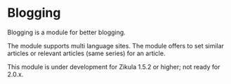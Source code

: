 # Blogging
Blogging is a module for better blogging.

The module supports multi language sites.
The module offers to set similar articles or relevant articles (same series) for an article.

This module is under development for Zikula 1.5.2 or higher; not ready for 2.0.x.

